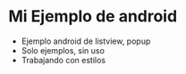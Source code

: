 Mi Ejemplo de android
=====================

- Ejemplo android de listview, popup
- Solo ejemplos, sin uso
- Trabajando con estilos
